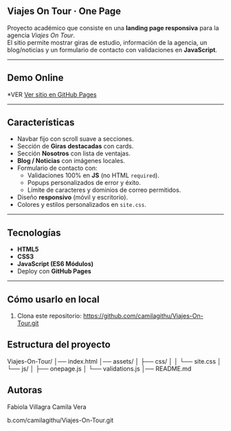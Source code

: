 ## Viajes On Tour · One Page

Proyecto académico que consiste en una **landing page responsiva** para la agencia *Viajes On Tour*.  
El sitio permite mostrar giras de estudio, información de la agencia, un blog/noticias y un formulario de contacto con validaciones en **JavaScript**.

---

## Demo Online
*VER [Ver sitio en GitHub Pages](https://camilagithu.github.io/Viajes-On-Tour/)

---

## Características
- Navbar fijo con scroll suave a secciones.
- Sección de **Giras destacadas** con cards.
- Sección **Nosotros** con lista de ventajas.
- **Blog / Noticias** con imágenes locales.
- Formulario de contacto con:
  - Validaciones 100% en **JS** (no HTML `required`).
  - Popups personalizados de error y éxito.
  - Límite de caracteres y dominios de correo permitidos.
- Diseño **responsivo** (móvil y escritorio).
- Colores y estilos personalizados en `site.css`.

---

## Tecnologías
- **HTML5**  
- **CSS3**  
- **JavaScript (ES6 Módulos)**  
- Deploy con **GitHub Pages**

---

## Cómo usarlo en local
1. Clona este repositorio: https://github.com/camilagithu/Viajes-On-Tour.git


## Estructura del proyecto
Viajes-On-Tour/
│── index.html
│── assets/
│   ├── css/
│   │   └── site.css
│   └── js/
│       ├── onepage.js
│       └── validations.js
│── README.md

## Autoras

Fabiola Villagra 
Camila Vera 


b.com/camilagithu/Viajes-On-Tour.git

